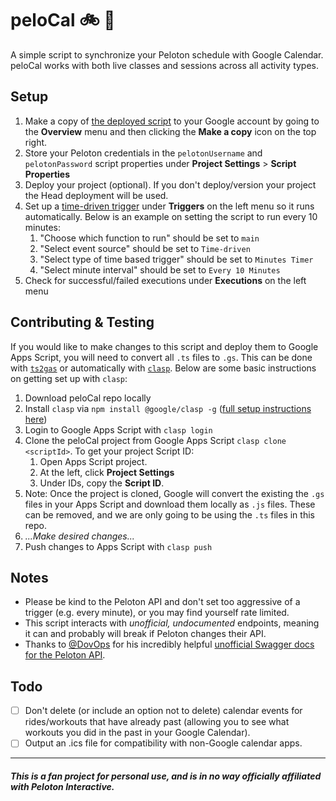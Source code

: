 # peloCal 🚲 📆

A simple script to synchronize your Peloton schedule with Google Calendar. peloCal works with both live classes and sessions across all activity types.

## Setup

1. Make a copy of [the deployed script](https://script.google.com/d/1Hc9ncp32lwjjKcR0XCB6QjZAQep0BpRE1mFQkmzMDwp9a711mCYEAmAb/edit?usp=sharing) to your Google account by going to the **Overview** menu and then clicking the **Make a copy** icon on the top right.
2. Store your Peloton credentials in the `pelotonUsername` and `pelotonPassword` script properties under **Project Settings** > **Script Properties**
3. Deploy your project (optional). If you don't deploy/version your project the Head deployment will be used.
4. Set up a [time-driven trigger](https://developers.google.com/apps-script/guides/triggers/installable#time-driven_triggers) under **Triggers** on the left menu so it runs automatically. Below is an example on setting the script to run every 10 minutes:
	1. "Choose which function to run" should be set to `main`
	2. "Select event source" should be set to `Time-driven`
	2. "Select type of time based trigger" should be set to `Minutes Timer`
	3. "Select minute interval" should be set to `Every 10 Minutes`
4. Check for successful/failed executions under **Executions** on the left menu

## Contributing & Testing

If you would like to make changes to this script and deploy them to Google Apps Script, you will need to convert all `.ts` files to `.gs`. This can be done with [`ts2gas`](https://github.com/grant/ts2gas) or automatically with [`clasp`](https://github.com/google/clasp). Below are some basic instructions on getting set up with `clasp`:

1. Download peloCal repo locally
2. Install `clasp` via `npm install @google/clasp -g` ([full setup instructions here](https://developers.google.com/apps-script/guides/clasp))
3. Login to Google Apps Script with `clasp login`
4. Clone the peloCal project from Google Apps Script `clasp clone <scriptId>`. To get your project Script ID:
	1. Open Apps Script project.
	2. At the left, click **Project Settings**
	3. Under IDs, copy the **Script ID**.
4. Note: Once the project is cloned, Google will convert the existing the `.gs` files in your Apps Script and download them locally as `.js` files. These can be removed, and we are only going to be using the `.ts` files in this repo.
5. *...Make desired changes...*
6. Push changes to Apps Script with `clasp push`

## Notes

- Please be kind to the Peloton API and don't set too aggressive of a trigger (e.g. every minute), or you may find yourself rate limited.
- This script interacts with _unofficial, undocumented_ endpoints, meaning it can and probably will break if Peloton changes their API.
- Thanks to [@DovOps](https://github.com/DovOps) for his incredibly helpful [unofficial Swagger docs for the Peloton API](https://app.swaggerhub.com/apis/DovOps/peloton-unofficial-api/).

## Todo

- [ ] Don't delete (or include an option not to delete) calendar events for rides/workouts that have already past (allowing you to see what workouts you did in the past in your Google Calendar).
- [ ] Output an .ics file for compatibility with non-Google calendar apps.

---

##### This is a fan project for personal use, and is in no way officially affiliated with Peloton Interactive.

